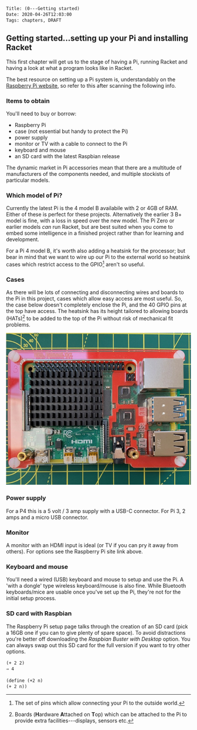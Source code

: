     Title: (0---Getting started)
    Date: 2020-04-26T12:03:00
    Tags: chapters, DRAFT

## Getting started...setting up your Pi and installing Racket

This first chapter will get us to the stage of having a Pi, running Racket and having a look at what a program looks like in Racket.  
<!-- more -->

The best resource on setting up a Pi system is, understandably on the [Raspberry Pi website](https://projects.raspberrypi.org/en/projects/raspberry-pi-setting-up), so refer to this after scanning the following info.

### Items to obtain

You'll need to buy or borrow:

* Raspberry Pi 
* case (not essential but handy to protect the Pi)
* power supply
* monitor or TV with a cable to connect to the Pi
* keyboard and mouse
* an SD card with the latest Raspbian release

The dynamic market in Pi accessories mean that there are a multitude of manufacturers of the components needed, and multiple stockists of particular models.

### Which model of Pi?

Currently the latest Pi is the 4 model B availabile with 2 or 4GB of RAM. Either of these is perfect for these projects. Alternatively the earlier 3 B+ model is fine, with a loss in speed over the new model. The Pi Zero or earlier models *can* run Racket, but are best suited when you come to embed some intelligence in a finished project rather than for learning and development. 

For a Pi 4 model B, it's worth also adding a heatsink for the processor; but bear in mind that we want to wire up our Pi to the external world so heatsink cases which restrict access to the GPIO[^GPIO] aren't so useful.

### Cases

As there will be lots of connecting and disconnecting wires and boards to the Pi in this project, cases which allow easy access are most useful. So, the case below doesn't completely enclose the Pi, and the 40 GPIO pins at the top have access. The heatsink has its height tailored to allowing boards (HATs)[^HAT] to be added to the top of the Pi without risk of mechanical fit problems.


![A Raspberry Pi in case](/img/ch00/ch00-01-o.jpeg)

### Power supply

For a P4 this is a 5 volt / 3 amp supply with a USB-C connector. For Pi 3, 2 amps and a micro USB connector.

### Monitor

A monitor with an HDMI input is ideal (or TV if you can pry it away from others). For options see the Raspberry Pi site link above.

### Keyboard and mouse

You'll need a wired (USB) keyboard and mouse to setup and use the Pi. A 'with a dongle' type wireless keyboard/mouse is also fine. While Bluetooth keyboards/mice are usable once you've set up the Pi, they're not for the initial setup process.

### SD card with Raspbian

The Raspberry Pi setup page talks through the creation of an SD card (pick a 16GB one if you can to give plenty of spare space). To avoid distractions you're better off downloading the *Raspbian Buster with Desktop* option. You can always swap out this SD card for the full version if you want to try other options.

[^GPIO]: The set of pins which allow connecting your Pi to the outside world.

[^HAT]: Boards (**H**ardware **A**ttached on **T**op) which can be attached to the Pi to provide extra facilities---displays, sensors etc.



```Racket
(+ 2 2)
⇒ 4

(define (+2 n)
(+ 2 n))
```


